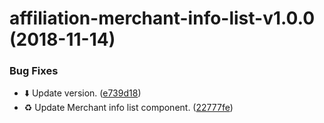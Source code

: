 # affiliation-merchant-info-list-v1.0.0 (2018-11-14)


### Bug Fixes

* :arrow_down: Update version. ([e739d18](https://github.com/stone-payments/affiliation-web-components/commit/e739d18))
* :recycle: Update Merchant info list component. ([22777fe](https://github.com/stone-payments/affiliation-web-components/commit/22777fe))
